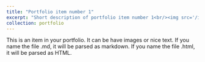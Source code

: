 ```yaml
---
title: "Portfolio item number 1"
excerpt: "Short description of portfolio item number 1<br/><img src='/images/2022 Delaware Attorney General Results by Precinct.png'>"
collection: portfolio
---
```


This is an item in your portfolio. It can be have images or nice text. If you name the file .md, it will be parsed as markdown. If you name the file .html, it will be parsed as HTML. 
